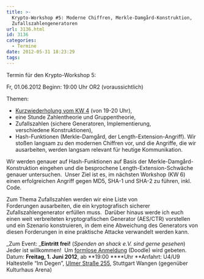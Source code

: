 ```yaml
---
title: >-
  Krypto-Workshop #5: Moderne Chiffren, Merkle-Damgård-Konstruktion,
  Zufallszahlengeneratoren
url: 3136.html
id: 3136
categories:
  - Termine
date: 2012-05-31 18:23:29
tags:
---
```


Termin für den Krypto-Workshop 5:

Fr, 01.06.2012
Beginn: 19:00 Uhr
OR2 (voraussichtlich)

Themen:

*   [Kurzwiederholung vom KW 4](https://blog.shackspace.de/?p=3117) (von 19-20 Uhr),
*   eine Stunde Zahlentheorie und Gruppentheorie,
*   Zufallszahlen (sichere Generatoren, Implementierung, verschiedene Konstruktionen),
*   Hash-Funktionen (Merkle-Damgård, der Length-Extension-Angriff).
Wir stoßen langsam zu den modernen Chiffren vor, und die Angriffe, die wir ausarbeiten, werden langsam relevant für heutige Kommunikation.

Wir werden genauer auf Hash-Funktionen auf Basis der Merkle-Damgård-Konstruktion eingehen und die besprochene Length-Extension-Schwäche genauer untersuchen.  Unser Ziel ist es, im nächsten Workshop (KW 6) einen erfolgreichen Angriff gegen MD5, SHA-1 und SHA-2 zu führen, inkl. Code.

Zum Thema Zufallszahlen werden wir eine Liste von Forderungen ausarbeiten, die ein kryptografisch sicherer Zufallszahlengenerator erfüllen muss.  Darüber hinaus werde ich euch einen weit verbreiteten kryptografischen Generator (AES/CTR) vorstellen und ein Szenario konstruieren, in dem eine Abweichung des Generators von diesen Forderungen in eine praktische Attacke verwandelt werden kann.

_Zum Event:
_**Eintritt frei!** (_Spenden an shack e.V. sind gerne gesehen_) Jeder ist willkommen!  Um [formlose Anmeldung](http://www.doodle.com/cw42zbmqrdtbwftx) (Doodle) wird gebeten.
Datum: **Freitag, 1\. Juni 2012**, ab **19:00 ****Uhr
**Anfahrt: U4/U9 Haltestelle “Im Degen”, [Ulmer Straße 255](https://blog.shackspace.de/?page_id=713), Stuttgart Wangen (gegenüber Kulturhaus Arena)
